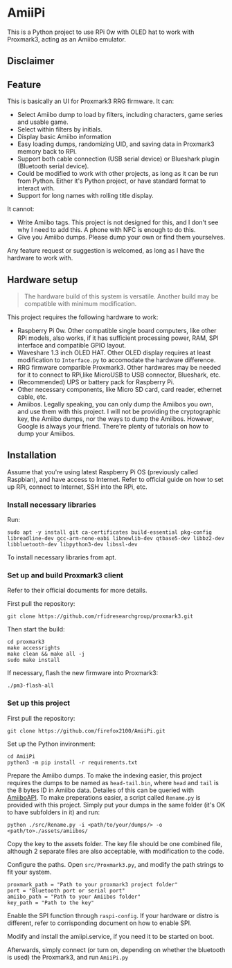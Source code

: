 # AmiiPi

This is a Python project to use RPi 0w with OLED hat to work with Proxmark3, acting as an Amiibo emulator.

## Disclaimer

## Feature

This is basically an UI for Proxmark3 RRG firmware. It can:

- Select Amiibo dump to load by filters, including characters, game series and usable game.
- Select within filters by initials.
- Display basic Amiibo information
- Easy loading dumps, randomizing UID, and saving data in Proxmark3 memory back to RPi.
- Support both cable connection (USB serial device) or Blueshark plugin (Bluetooth serial device).
- Could be modified to work with other projects, as long as it can be run from Python. Either it's Python project, or have standard format to interact with.
- Support for long names with rolling title display.

It cannot:

- Write Amiibo tags. This project is not designed for this, and I don't see why I need to add this. A phone with NFC is enough to do this.
- Give you Amiibo dumps. Please dump your own or find them yourselves.

Any feature request or suggestion is welcomed, as long as I have the hardware to work with.

## Hardware setup

> The hardware build of this system is versatile. Another build may be compatible with minimum modification.

This project requires the following hardware to work:

- Raspberry Pi 0w. Other compatible single board computers, like other RPi models, also works, if it has sufficient processing power, RAM, SPI interface and compatible GPIO layout.
- Waveshare 1.3 inch OLED HAT. Other OLED display requires at least modification to ``Interface.py`` to accomodate the hardware difference.
- RRG firmware comparible Proxmark3. Other hardwares may be needed for it to connect to RPi,like MicroUSB to USB connector, Blueshark, etc.
- (Recommended) UPS or battery pack for Raspberry Pi.
- Other necessary components, like Micro SD card, card reader, ethernet cable, etc.
- Amiibos. Legally speaking, you can only dump the Amiibos you own, and use them with this project. I will not be providing the cryptographic key, the Amiibo dumps, nor the ways to dump the Amiibos. However, Google is always your friend. There're plenty of tutorials on how to dump your Amiibos.

## Installation

Assume that you're using latest Raspberry Pi OS (previously called Raspbian), and have access to Internet. Refer to official guide on how to set up RPi, connect to Internet, SSH into the RPi, etc.

### Install necessary libraries

Run:

```shell
sudo apt -y install git ca-certificates build-essential pkg-config libreadline-dev gcc-arm-none-eabi libnewlib-dev qtbase5-dev libbz2-dev libbluetooth-dev libpython3-dev libssl-dev
```

To install necessary libraries from apt.

### Set up and build Proxmark3 client

Refer to their official documents for more details.

First pull the repository:

```shell
git clone https://github.com/rfidresearchgroup/proxmark3.git
```

Then start the build:

```shell
cd proxmark3
make accessrights
make clean && make all -j
sudo make install
```

If necessary, flash the new firmware into Proxmark3:

```shell
./pm3-flash-all
```

### Set up this project

First pull the repository:

```shell
git clone https://github.com/firefox2100/AmiiPi.git
```

Set up the Python invironment:

```shell
cd AmiiPi
python3 -m pip install -r requirements.txt
```

Prepare the Amiibo dumps. To make the indexing easier, this project requires the dumps to be named as ``head-tail.bin``, where ``head`` and ``tail`` is the 8 bytes ID in Amiibo data. Detailes of this can be queried with [AmiiboAPI](https://amiiboapi.com). To make preperations easier, a script called ``Rename.py`` is provided with this project. Simply put your dumps in the same folder (it's OK to have subfolders in it) and run:

```shell
python ./src/Rename.py -i <path/to/your/dumps/> -o <path/to>./assets/amiibos/
```

Copy the key to the assets folder. The key file should be one combined file, although 2 separate files are also acceptable, with modification to the code.

Configure the paths. Open ``src/Proxmark3.py``, and modify the path strings to fit your system.

```text
proxmark_path = "Path to your proxmark3 project folder"
port = "Bluetooth port or serial port"
amiibo_path = "Path to your Amiibos folder"
key_path = "Path to the key"
```

Enable the SPI function through ``raspi-config``. If your hardware or distro is different, refer to corrisponding document on how to enable SPI.

Modify and install the amiipi.service, if you need it to be started on boot.

Afterwards, simply connect (or turn on, depending on whether the bluetooth is used) the Proxmark3, and run ``AmiiPi.py``
